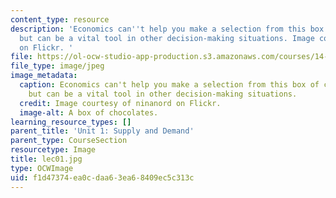 ```yaml
---
content_type: resource
description: 'Economics can''t help you make a selection from this box of chocolates,
  but can be a vital tool in other decision-making situations. Image courtesy of ninanord
  on Flickr. '
file: https://ol-ocw-studio-app-production.s3.amazonaws.com/courses/14-01sc-principles-of-microeconomics-fall-2011/f1d47374ea0cdaa63ea68409ec5c313c_lec01.jpg
file_type: image/jpeg
image_metadata:
  caption: Economics can't help you make a selection from this box of chocolates,
    but can be a vital tool in other decision-making situations.
  credit: Image courtesy of ninanord on Flickr.
  image-alt: A box of chocolates.
learning_resource_types: []
parent_title: 'Unit 1: Supply and Demand'
parent_type: CourseSection
resourcetype: Image
title: lec01.jpg
type: OCWImage
uid: f1d47374-ea0c-daa6-3ea6-8409ec5c313c
---
```

